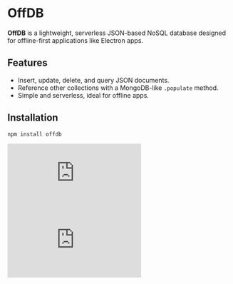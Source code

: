 # OffDB

**OffDB** is a lightweight, serverless JSON-based NoSQL database designed for offline-first applications like Electron apps.

## Features

- Insert, update, delete, and query JSON documents.
- Reference other collections with a MongoDB-like `.populate` method.
- Simple and serverless, ideal for offline apps.

## Installation

```bash
npm install offdb
```

![npm version](https://img.shields.io/npm/v/offdb.js)
![License](https://img.shields.io/github/license/raghav777/Offdb.js)
